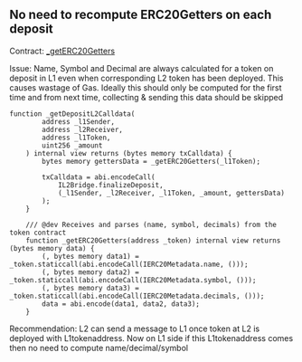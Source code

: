 ## No need to recompute ERC20Getters on each deposit

Contract:
[_getERC20Getters](https://github.com/code-423n4/2022-10-zksync/blob/main/ethereum/contracts/bridge/L1ERC20Bridge.sol#L164)

Issue:
Name, Symbol and Decimal are always calculated for a token on deposit in L1 even when corresponding L2 token has been deployed. 
This causes wastage of Gas. Ideally this should only be computed for the first time and from next time, collecting & sending this data should be skipped

```
function _getDepositL2Calldata(
        address _l1Sender,
        address _l2Receiver,
        address _l1Token,
        uint256 _amount
    ) internal view returns (bytes memory txCalldata) {
        bytes memory gettersData = _getERC20Getters(_l1Token);

        txCalldata = abi.encodeCall(
            IL2Bridge.finalizeDeposit,
            (_l1Sender, _l2Receiver, _l1Token, _amount, gettersData)
        );
    }

    /// @dev Receives and parses (name, symbol, decimals) from the token contract
    function _getERC20Getters(address _token) internal view returns (bytes memory data) {
        (, bytes memory data1) = _token.staticcall(abi.encodeCall(IERC20Metadata.name, ()));
        (, bytes memory data2) = _token.staticcall(abi.encodeCall(IERC20Metadata.symbol, ()));
        (, bytes memory data3) = _token.staticcall(abi.encodeCall(IERC20Metadata.decimals, ()));
        data = abi.encode(data1, data2, data3);
    }
```

Recommendation:
L2 can send a message to L1 once token at L2 is deployed with L1tokenaddress. Now on L1 side if this L1tokenaddress comes then no need to compute name/decimal/symbol